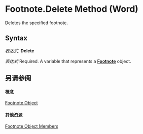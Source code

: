 
# Footnote.Delete Method (Word)

Deletes the specified footnote.


## Syntax

 _表达式_. **Delete**

 _表达式_ Required. A variable that represents a **[Footnote](877340c4-14f9-4560-eaf8-2c6482a1ade8.md)** object.


## 另请参阅


#### 概念


[Footnote Object](877340c4-14f9-4560-eaf8-2c6482a1ade8.md)
#### 其他资源


[Footnote Object Members](http://msdn.microsoft.com/library/c63bb5d0-f3fe-4030-fc6f-898cce3eae1d%28Office.15%29.aspx)
